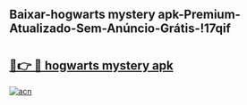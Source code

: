 
## Baixar-hogwarts mystery apk-Premium-Atualizado-Sem-Anúncio-Grátis-!17qif

# <h2><a href="https://andorid.site?title=hogwarts_mystery_apk&ref=27">🔗👉 🔴 hogwarts mystery apk</a></h2>

[![acn](https://github.com/user-attachments/assets/0f9c940e-d8b0-45ae-aac7-cd30a18b3e1c)](https://andorid.site?title=hogwarts_mystery_apk&ref=27)

